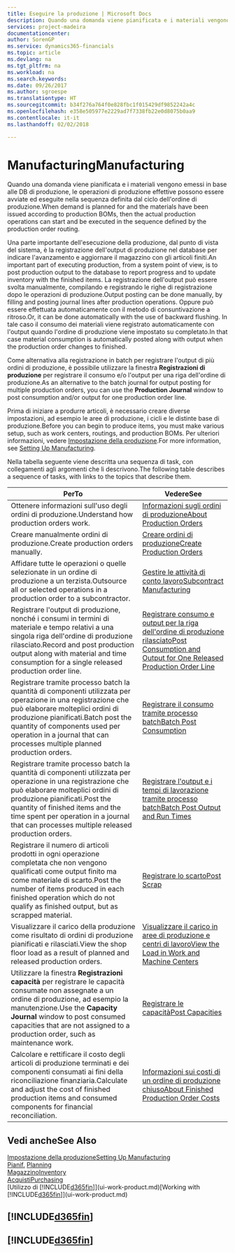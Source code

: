 ```yaml
---
title: Eseguire la produzione | Microsoft Docs
description: Quando una domanda viene pianificata e i materiali vengono emessi in base alle DB di produzione, le operazioni di produzione effettive possono essere avviate ed eseguite nella sequenza definita dal ciclo dell'ordine di produzione.
services: project-madeira
documentationcenter: 
author: SorenGP
ms.service: dynamics365-financials
ms.topic: article
ms.devlang: na
ms.tgt_pltfrm: na
ms.workload: na
ms.search.keywords: 
ms.date: 09/26/2017
ms.author: sgroespe
ms.translationtype: HT
ms.sourcegitcommit: b34f276a764f0e828fbc1f015429df9852242a4c
ms.openlocfilehash: e358e505977e2229ad7f7338fb22e0d8075b0aa9
ms.contentlocale: it-it
ms.lasthandoff: 02/02/2018

---
```

# <a name="manufacturing"></a><span data-ttu-id="0e9e0-103">Manufacturing</span><span class="sxs-lookup"><span data-stu-id="0e9e0-103">Manufacturing</span></span>
<span data-ttu-id="0e9e0-104">Quando una domanda viene pianificata e i materiali vengono emessi in base alle DB di produzione, le operazioni di produzione effettive possono essere avviate ed eseguite nella sequenza definita dal ciclo dell'ordine di produzione.</span><span class="sxs-lookup"><span data-stu-id="0e9e0-104">When demand is planned for and the materials have been issued according to production BOMs, then the actual production operations can start and be executed in the sequence defined by the production order routing.</span></span>  

<span data-ttu-id="0e9e0-105">Una parte importante dell'esecuzione della produzione, dal punto di vista del sistema, è la registrazione dell'output di produzione nel database per indicare l'avanzamento e aggiornare il magazzino con gli articoli finiti.</span><span class="sxs-lookup"><span data-stu-id="0e9e0-105">An important part of executing production, from a system point of view, is to post production output to the database to report progress and to update inventory with the finished items.</span></span> <span data-ttu-id="0e9e0-106">La registrazione dell'output può essere svolta manualmente, compilando e registrando le righe di registrazione dopo le operazioni di produzione.</span><span class="sxs-lookup"><span data-stu-id="0e9e0-106">Output posting can be done manually, by filling and posting journal lines after production operations.</span></span> <span data-ttu-id="0e9e0-107">Oppure può essere effettuata automaticamente con il metodo di consuntivazione a ritroso.</span><span class="sxs-lookup"><span data-stu-id="0e9e0-107">Or, it can be done automatically with the use of backward flushing.</span></span> <span data-ttu-id="0e9e0-108">In tale caso il consumo dei materiali viene registrato automaticamente con l'output quando l'ordine di produzione viene impostato su completato.</span><span class="sxs-lookup"><span data-stu-id="0e9e0-108">In that case material consumption is automatically posted along with output when the production order changes to finished.</span></span>  

<span data-ttu-id="0e9e0-109">Come alternativa alla registrazione in batch per registrare l'output di più ordini di produzione, è possibile utilizzare la finestra **Registrazioni di produzione** per registrare il consumo e/o l'output per una riga dell'ordine di produzione.</span><span class="sxs-lookup"><span data-stu-id="0e9e0-109">As an alternative to the batch journal for output posting for multiple production orders, you can use the **Production Journal** window to post consumption and/or output for one production order line.</span></span>

<span data-ttu-id="0e9e0-110">Prima di iniziare a produrre articoli, è necessario creare diverse impostazioni, ad esempio le aree di produzione, i cicli e le distinte base di produzione.</span><span class="sxs-lookup"><span data-stu-id="0e9e0-110">Before you can begin to produce items, you must make various setup, such as work centers, routings, and production BOMs.</span></span> <span data-ttu-id="0e9e0-111">Per ulteriori informazioni, vedere [Impostazione della produzione](production-configure-production-processes.md).</span><span class="sxs-lookup"><span data-stu-id="0e9e0-111">For more information, see [Setting Up Manufacturing](production-configure-production-processes.md).</span></span>

<span data-ttu-id="0e9e0-112">Nella tabella seguente viene descritta una sequenza di task, con collegamenti agli argomenti che li descrivono.</span><span class="sxs-lookup"><span data-stu-id="0e9e0-112">The following table describes a sequence of tasks, with links to the topics that describe them.</span></span>   

|<span data-ttu-id="0e9e0-113">**Per**</span><span class="sxs-lookup"><span data-stu-id="0e9e0-113">**To**</span></span>|<span data-ttu-id="0e9e0-114">**Vedere**</span><span class="sxs-lookup"><span data-stu-id="0e9e0-114">**See**</span></span>|  
|------------|-------------|  
|<span data-ttu-id="0e9e0-115">Ottenere informazioni sull'uso degli ordini di produzione.</span><span class="sxs-lookup"><span data-stu-id="0e9e0-115">Understand how production orders work.</span></span>|[<span data-ttu-id="0e9e0-116">Informazioni sugli ordini di produzione</span><span class="sxs-lookup"><span data-stu-id="0e9e0-116">About Production Orders</span></span>](production-about-production-orders.md)|
|<span data-ttu-id="0e9e0-117">Creare manualmente ordini di produzione.</span><span class="sxs-lookup"><span data-stu-id="0e9e0-117">Create production orders manually.</span></span>|[<span data-ttu-id="0e9e0-118">Creare ordini di produzione</span><span class="sxs-lookup"><span data-stu-id="0e9e0-118">Create Production Orders</span></span>](production-how-to-create-production-orders.md)|
|<span data-ttu-id="0e9e0-119">Affidare tutte le operazioni o quelle selezionate in un ordine di produzione a un terzista.</span><span class="sxs-lookup"><span data-stu-id="0e9e0-119">Outsource all or selected operations in a production order to a subcontractor.</span></span>|[<span data-ttu-id="0e9e0-120">Gestire le attività di conto lavoro</span><span class="sxs-lookup"><span data-stu-id="0e9e0-120">Subcontract Manufacturing</span></span>](production-how-to-subcontract-manufacturing.md)|
|<span data-ttu-id="0e9e0-121">Registrare l'output di produzione, nonché i consumi in termini di materiale e tempo relativi a una singola riga dell'ordine di produzione rilasciato.</span><span class="sxs-lookup"><span data-stu-id="0e9e0-121">Record and post production output along with material and time consumption for a single released production order line.</span></span>|[<span data-ttu-id="0e9e0-122">Registrare consumo e output per la riga dell'ordine di produzione rilasciato</span><span class="sxs-lookup"><span data-stu-id="0e9e0-122">Post Consumption and Output for One Released Production Order Line</span></span>](production-how-to-register-consumption-and-output.md)|  
|<span data-ttu-id="0e9e0-123">Registrare tramite processo batch la quantità di componenti utilizzata per operazione in una registrazione che può elaborare molteplici ordini di produzione pianificati.</span><span class="sxs-lookup"><span data-stu-id="0e9e0-123">Batch post the quantity of components used per operation in a journal that can processes multiple planned production orders.</span></span>|[<span data-ttu-id="0e9e0-124">Registrare il consumo tramite processo batch</span><span class="sxs-lookup"><span data-stu-id="0e9e0-124">Batch Post Consumption</span></span>](production-how-to-post-consumption.md)|
|<span data-ttu-id="0e9e0-125">Registrare tramite processo batch la quantità di componenti utilizzata per operazione in una registrazione che può elaborare molteplici ordini di produzione pianificati.</span><span class="sxs-lookup"><span data-stu-id="0e9e0-125">Post the quantity of finished items and the time spent per operation in a journal that can processes multiple released production orders.</span></span>|[<span data-ttu-id="0e9e0-126">Registrare l'output e i tempi di lavorazione tramite processo batch</span><span class="sxs-lookup"><span data-stu-id="0e9e0-126">Batch Post Output and Run Times</span></span>](production-how-to-post-output-quantity.md)|  
|<span data-ttu-id="0e9e0-127">Registrare il numero di articoli prodotti in ogni operazione completata che non vengono qualificati come output finito ma come materiale di scarto.</span><span class="sxs-lookup"><span data-stu-id="0e9e0-127">Post the number of items produced in each finished operation which do not qualify as finished output, but as scrapped material.</span></span>|[<span data-ttu-id="0e9e0-128">Registrare lo scarto</span><span class="sxs-lookup"><span data-stu-id="0e9e0-128">Post Scrap</span></span>](production-how-to-post-scrap.md)|
|<span data-ttu-id="0e9e0-129">Visualizzare il carico della produzione come risultato di ordini di produzione pianificati e rilasciati.</span><span class="sxs-lookup"><span data-stu-id="0e9e0-129">View the shop floor load as a result of planned and released production orders.</span></span>|[<span data-ttu-id="0e9e0-130">Visualizzare il carico in aree di produzione e centri di lavoro</span><span class="sxs-lookup"><span data-stu-id="0e9e0-130">View the Load in Work and Machine Centers</span></span>](production-how-to-view-the-load-on-work-centers.md)|      
|<span data-ttu-id="0e9e0-131">Utilizzare la finestra **Registrazioni capacità** per registrare le capacità consumate non assegnate a un ordine di produzione, ad esempio la manutenzione.</span><span class="sxs-lookup"><span data-stu-id="0e9e0-131">Use the **Capacity Journal** window to post consumed capacities that are not assigned to a production order, such as maintenance work.</span></span>|[<span data-ttu-id="0e9e0-132">Registrare le capacità</span><span class="sxs-lookup"><span data-stu-id="0e9e0-132">Post Capacities</span></span>](production-how-to-post-capacities.md)|  
|<span data-ttu-id="0e9e0-133">Calcolare e rettificare il costo degli articoli di produzione terminati e dei componenti consumati ai fini della riconciliazione finanziaria.</span><span class="sxs-lookup"><span data-stu-id="0e9e0-133">Calculate and adjust the cost of finished production items and consumed components for financial reconciliation.</span></span>|[<span data-ttu-id="0e9e0-134">Informazioni sui costi di un ordine di produzione chiuso</span><span class="sxs-lookup"><span data-stu-id="0e9e0-134">About Finished Production Order Costs</span></span>](finance-about-finished-production-order-costs.md)|  

## <a name="see-also"></a><span data-ttu-id="0e9e0-135">Vedi anche</span><span class="sxs-lookup"><span data-stu-id="0e9e0-135">See Also</span></span>  
[<span data-ttu-id="0e9e0-136">Impostazione della produzione</span><span class="sxs-lookup"><span data-stu-id="0e9e0-136">Setting Up Manufacturing</span></span>](production-configure-production-processes.md)  
<span data-ttu-id="0e9e0-137">[Pianif.](production-planning.md)    </span><span class="sxs-lookup"><span data-stu-id="0e9e0-137">[Planning](production-planning.md)    </span></span>  
[<span data-ttu-id="0e9e0-138">Magazzino</span><span class="sxs-lookup"><span data-stu-id="0e9e0-138">Inventory</span></span>](inventory-manage-inventory.md)  
[<span data-ttu-id="0e9e0-139">Acquisti</span><span class="sxs-lookup"><span data-stu-id="0e9e0-139">Purchasing</span></span>](purchasing-manage-purchasing.md)  
<span data-ttu-id="0e9e0-140">[Utilizzo di [!INCLUDE[d365fin](includes/d365fin_md.md)]](ui-work-product.md)</span><span class="sxs-lookup"><span data-stu-id="0e9e0-140">[Working with [!INCLUDE[d365fin](includes/d365fin_md.md)]](ui-work-product.md)</span></span>

## [!INCLUDE[d365fin](includes/free_trial_md.md)]  
## [!INCLUDE[d365fin](includes/training_link_md.md)]

